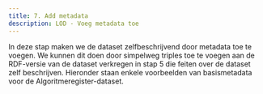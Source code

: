 ```yaml
---
title: 7. Add metadata
description: LOD - Voeg metadata toe
---
```


In deze stap maken we de dataset zelfbeschrijvend door metadata toe te voegen. We kunnen dit doen door simpelweg triples toe te voegen aan de RDF-versie van de dataset verkregen in stap 5 die feiten over de dataset zelf beschrijven. Hieronder staan enkele voorbeelden van basismetadata voor de Algoritmeregister-dataset.
